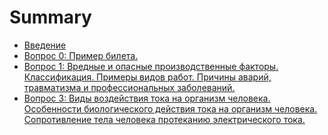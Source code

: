 # Summary

* [Введение](INTRODUCTION.md)
* [Вопрос 0: Пример билета.](tickets/0.md)
* [Вопрос 1: Вредные и опасные производственные факторы. Классификация. Примеры видов работ. Причины аварий, травматизма и профессиональных заболеваний.](tickets/1.md)
* [Вопрос 3: Виды воздействия тока на организм человека. Особенности биологического действия тока на организм человека. Сопротивление тела человека протеканию электрического тока.](tickets/3.md)
